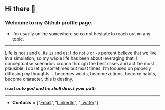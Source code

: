 
## Hi there 👋

### Welcome to my Github profile page. 

- I'm usually online somewhere so do not hesitate to reach out on any topic.
--- 

Life is not `1` and `0`, its `1s` and `0s`; I do not `0` or `-0` percent believe that we live in a simulation, so my whole life has been about leveraging that; I conceptualise scenarios, crunch through the best cases and act the most plausible. I do let go sometimes but most times, I’m focused on properly diffusing my thoughts. …becomes words, become actions, become habits, become character, this is destiny.

**_trust unto god and he shall direct your path_**

---

- **Contacts** = ["[Email](mailto://enitanchris@gmail.com)", "[LinkedIn](https://www.linkedin.com/in/enitan-chris/)", "[Twitter](https://twitter.com/mushsick)"]



<!-- Here are some ideas to get you started:

- 🔭 I’m currently working on ...
- 🌱 I’m currently learning ...
- 👯 I’m looking to collaborate on ...
- 🤔 I’m looking for help with ...
- 💬 Ask me about ...
- 📫 How to reach me: ...
- 😄 Pronouns: ...
- ⚡ Fun fact: ...
 -->
